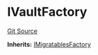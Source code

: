 # IVaultFactory
[Git Source](https://github.com/symbioticfi/core/blob/5ab692fe7f696ff6aee61a77fae37dc444e1c86e/src/interfaces/IVaultFactory.sol)

**Inherits:**
[IMigratablesFactory](/Users/andreikorokhov/symbiotic/core/docs/autogen/src/src/interfaces/common/IMigratablesFactory.sol/interface.IMigratablesFactory.md)


